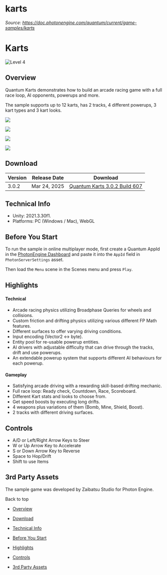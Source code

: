 # karts

_Source: https://doc.photonengine.com/quantum/current/game-samples/karts_

# Karts

![Level 4](/v2/img/docs/levels/level03-intermediate_1.5x.png)

## Overview

Quantum Karts demonstrates how to build an arcade racing game with a full race loop, AI opponents, powerups and more.

The sample supports up to 12 karts, has 2 tracks, 4 different powerups, 3 kart types and 3 kart looks.

![](https://doc.photonengine.com/docs/img/quantum/v3/game-samples/karts/karts-1.png)

![](https://doc.photonengine.com/docs/img/quantum/v3/game-samples/karts/karts-2.png)

![](https://doc.photonengine.com/docs/img/quantum/v3/game-samples/karts/karts-3.png)

![](https://doc.photonengine.com/docs/img/quantum/v3/game-samples/karts/karts-4.png)

## Download

| Version | Release Date | Download |
| --- | --- | --- |
| 3.0.2 | Mar 24, 2025 | [Quantum Karts 3.0.2 Build 607](https://dashboard.photonengine.com/download/quantum/quantum-karts-3.0.2.zip) |

## Technical Info

- Unity: 2021.3.30f1.
- Platforms: PC (Windows / Mac), WebGL

## Before You Start

To run the sample in online multiplayer mode, first create a Quantum AppId in the [PhotonEngine Dashboard](https://dashboard.photonengine.com) and paste it into the `AppId` field in `PhotonServerSettings` asset.

Then load the `Menu` scene in the Scenes menu and press `Play`.

## Highlights

###

#### Technical

- Arcade racing physics utilizing Broadphase Queries for wheels and collisions.
- Custom friction and drifting physics utilizing various different FP Math features.
- Different surfaces to offer varying driving conditions.
- Input encoding (Vector2 <-> byte).
- Entity pool for re-usable powerup entities.
- AI drivers with adjustable difficulty that can drive through the tracks, drift and use powerups.
- An extendable powerup system that supports different AI behaviours for each powerup.

#### Gameplay

- Satisfying arcade driving with a rewarding skill-based drifting mechanic.
- Full race loop: Ready check, Countdown, Race, Scoreboard.
- Different Kart stats and looks to choose from.
- Get speed boosts by executing long drifts.
- 4 weapons plus variations of them (Bomb, Mine, Shield, Boost).
- 2 tracks with different driving surfaces.

## Controls

- A/D or Left/Right Arrow Keys to Steer
- W or Up Arrow Key to Accelerate
- S or Down Arrow Key to Reverse
- Space to Hop/Drift
- Shift to use Items

## 3rd Party Assets

The sample game was developed by Zaibatsu Studio for Photon Engine.

Back to top

- [Overview](#overview)
- [Download](#download)
- [Technical Info](#technical-info)
- [Before You Start](#before-you-start)
- [Highlights](#highlights)

- [Controls](#controls)
- [3rd Party Assets](#rd-party-assets)
